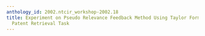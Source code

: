 ```yaml
---
anthology_id: 2002.ntcir_workshop-2002.18
title: Experiment on Pseudo Relevance Feedback Method Using Taylor Formula at NTCIR-3
  Patent Retrieval Task
---
```

